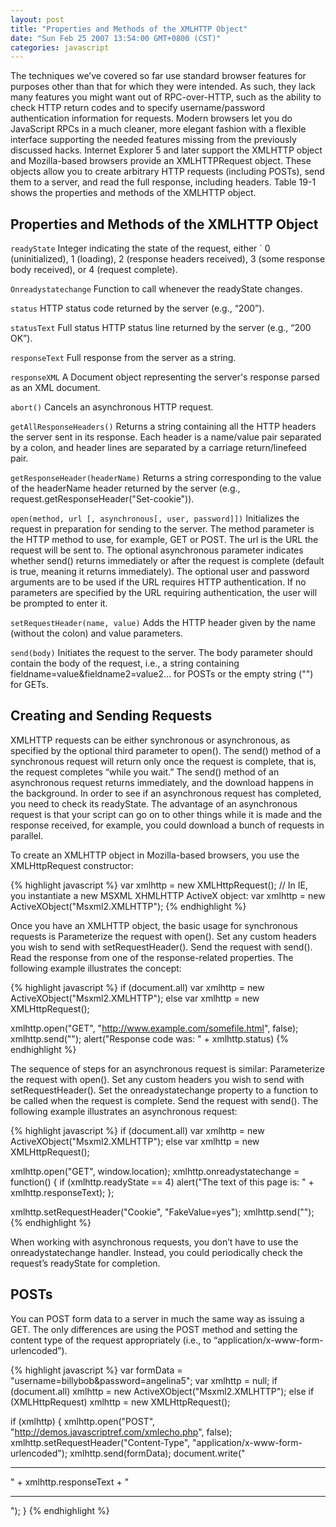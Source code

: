 ```yaml
---
layout: post
title: "Properties and Methods of the XMLHTTP Object"
date: "Sun Feb 25 2007 13:54:00 GMT+0800 (CST)"
categories: javascript
---
```


The techniques we’ve covered so far use standard browser features for purposes other than that for which they were intended. As such, they lack many features you might want out of RPC-over-HTTP, such as the ability to check HTTP return codes and to specify username/password authentication information for requests. Modern browsers let you do JavaScript RPCs in a much cleaner, more elegant fashion with a flexible interface supporting the needed features missing from the previously discussed hacks.
Internet Explorer 5 and later support the XMLHTTP object and Mozilla-based browsers provide an XMLHTTPRequest object. These objects allow you to create arbitrary HTTP requests (including POSTs), send them to a server, and read the full response, including headers. Table 19-1 shows the properties and methods of the XMLHTTP object.

Properties and Methods of the XMLHTTP Object
-----

`readyState` Integer indicating the state of the request, either ` 0 (uninitialized), 1 (loading), 2 (response headers received), 3 (some response body received), or 4 (request complete).

`Onreadystatechange` Function to call whenever the readyState changes.

`status` HTTP status code returned by the server (e.g., “200”).

`statusText` Full status HTTP status line returned by the server (e.g., “200 OK”).

`responseText` Full response from the server as a string.

`responseXML` A Document object representing the server's response parsed as an XML document.

`abort()` Cancels an asynchronous HTTP request.

`getAllResponseHeaders()` Returns a string containing all the HTTP headers the server sent in its response. Each header is a name/value pair separated by a colon, and header lines are separated by a carriage return/linefeed pair.

`getResponseHeader(headerName)` Returns a string corresponding to the value of the headerName header returned by the server (e.g., request.getResponseHeader("Set-cookie")).

`open(method, url [, asynchronous[, user, password]])` Initializes the request in preparation for sending to the server. The method parameter is the HTTP method to use, for example, GET or POST. The url is the URL the request will be sent to. The optional asynchronous parameter indicates whether send() returns immediately or after the request is complete (default is true, meaning it returns immediately). The optional user and password arguments are to be used if the URL requires HTTP authentication. If no parameters are specified by the URL requiring authentication, the user will be prompted to enter it.

`setRequestHeader(name, value)` Adds the HTTP header given by the name (without the colon) and value parameters.

`send(body)` Initiates the request to the server. The body parameter should contain the body of the request, i.e., a string containing fieldname=value&fieldname2=value2… for POSTs or the empty string ("") for GETs.

Creating and Sending Requests
-----

XMLHTTP requests can be either synchronous or asynchronous, as specified by the optional third parameter to open(). The send() method of a synchronous request will return only once the request is complete, that is, the request completes “while you wait.” The send() method of an asynchronous request returns immediately, and the download happens in the background. In order to see if an asynchronous request has completed, you need to check its readyState. The advantage of an asynchronous request is that your script can go on to other things while it is made and the response received, for example, you could download a bunch of requests in parallel.

To create an XMLHTTP object in Mozilla-based browsers, you use the XMLHttpRequest constructor:

{% highlight javascript %}
var xmlhttp = new XMLHttpRequest();
// In IE, you instantiate a new MSXML XHMLHTTP ActiveX object:
var xmlhttp = new ActiveXObject("Msxml2.XMLHTTP");
{% endhighlight %}

Once you have an XMLHTTP object, the basic usage for synchronous requests is
Parameterize the request with open().
Set any custom headers you wish to send with setRequestHeader().
Send the request with send().
Read the response from one of the response-related properties.
The following example illustrates the concept:

{% highlight javascript %}
if (document.all)
    var xmlhttp = new ActiveXObject("Msxml2.XMLHTTP");
else
    var xmlhttp = new XMLHttpRequest();

xmlhttp.open("GET", "http://www.example.com/somefile.html", false);
xmlhttp.send("");
alert("Response code was: " + xmlhttp.status)
{% endhighlight %}

The sequence of steps for an asynchronous request is similar:
Parameterize the request with open().
Set any custom headers you wish to send with setRequestHeader().
Set the onreadystatechange property to a function to be called when the request is complete.
Send the request with send().
The following example illustrates an asynchronous request:

{% highlight javascript %}
if (document.all)
    var xmlhttp = new ActiveXObject("Msxml2.XMLHTTP");
else
    var xmlhttp = new XMLHttpRequest();

xmlhttp.open("GET", window.location);
xmlhttp.onreadystatechange = function() {
    if (xmlhttp.readyState == 4)
    alert("The text of this page is: " + xmlhttp.responseText);
};

xmlhttp.setRequestHeader("Cookie", "FakeValue=yes");
xmlhttp.send("");
{% endhighlight %}

When working with asynchronous requests, you don’t have to use the onreadystatechange handler. Instead, you could periodically check the request’s readyState for completion.

POSTs
-----

You can POST form data to a server in much the same way as issuing a GET. The only differences are using the POST method and setting the content type of the request appropriately (i.e., to “application/x-www-form-urlencoded”).

{% highlight javascript %}
var formData = "username=billybob&password=angelina5";
var xmlhttp = null;
if (document.all)
    xmlhttp = new ActiveXObject("Msxml2.XMLHTTP");
else if (XMLHttpRequest)
    xmlhttp = new XMLHttpRequest();

if (xmlhttp) {
    xmlhttp.open("POST", "http://demos.javascriptref.com/xmlecho.php", false);
    xmlhttp.setRequestHeader("Content-Type", "application/x-www-form-urlencoded");
    xmlhttp.send(formData);
    document.write("<hr>" + xmlhttp.responseText + "<hr>");
}
{% endhighlight %}
